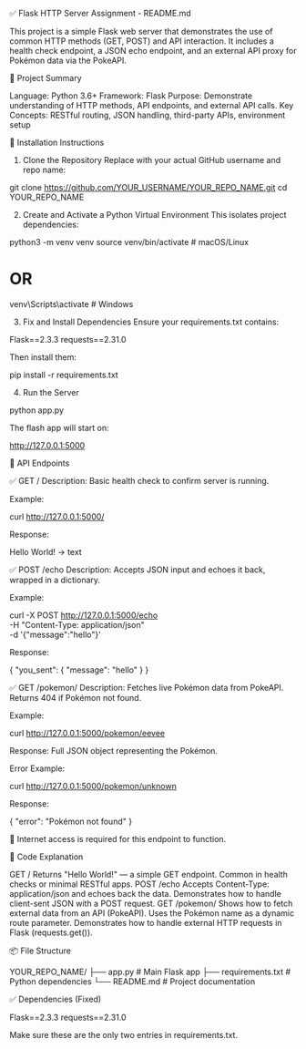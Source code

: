 ✅ Flask HTTP Server Assignment - README.md

This project is a simple Flask web server that demonstrates the use of common HTTP methods (GET, POST) and API interaction. It includes a health check endpoint, a JSON echo endpoint, and an external API proxy for Pokémon data via the PokeAPI.

📌 Project Summary

Language: Python 3.6+
Framework: Flask
Purpose: Demonstrate understanding of HTTP methods, API endpoints, and external API calls.
Key Concepts: RESTful routing, JSON handling, third-party APIs, environment setup

🔧 Installation Instructions

1. Clone the Repository
Replace with your actual GitHub username and repo name:

git clone https://github.com/YOUR_USERNAME/YOUR_REPO_NAME.git
cd YOUR_REPO_NAME

2. Create and Activate a Python Virtual Environment
This isolates project dependencies:

python3 -m venv venv
source venv/bin/activate       # macOS/Linux
# OR
venv\Scripts\activate          # Windows

3. Fix and Install Dependencies
Ensure your requirements.txt contains:

Flask==2.3.3
requests==2.31.0

Then install them:

pip install -r requirements.txt

4. Run the Server

python app.py

The flash app will start on:

http://127.0.0.1:5000

🔁 API Endpoints

✅ GET /
Description: Basic health check to confirm server is running.

Example:

curl http://127.0.0.1:5000/

Response:

Hello World! -> text

✅ POST /echo
Description: Accepts JSON input and echoes it back, wrapped in a dictionary.

Example:

curl -X POST http://127.0.0.1:5000/echo \
     -H "Content-Type: application/json" \
     -d '{"message":"hello"}'

Response:

{
  "you_sent": {
    "message": "hello"
  }
}

✅ GET /pokemon/<name>
Description: Fetches live Pokémon data from PokeAPI. Returns 404 if Pokémon not found.

Example:

curl http://127.0.0.1:5000/pokemon/eevee

Response: Full JSON object representing the Pokémon.

Error Example:

curl http://127.0.0.1:5000/pokemon/unknown

Response:

{
  "error": "Pokémon not found"
}

🔗 Internet access is required for this endpoint to function.

📝 Code Explanation

GET /
Returns "Hello World!" — a simple GET endpoint.
Common in health checks or minimal RESTful apps.
POST /echo
Accepts Content-Type: application/json and echoes back the data.
Demonstrates how to handle client-sent JSON with a POST request.
GET /pokemon/<name>
Shows how to fetch external data from an API (PokeAPI).
Uses the Pokémon name as a dynamic route parameter.
Demonstrates how to handle external HTTP requests in Flask (requests.get()).

📦 File Structure

YOUR_REPO_NAME/
├── app.py               # Main Flask app
├── requirements.txt     # Python dependencies
└── README.md            # Project documentation

✅ Dependencies (Fixed)

Flask==2.3.3
requests==2.31.0

Make sure these are the only two entries in requirements.txt.
